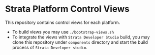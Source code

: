 # Strata Platform Control Views
This repository contains control views for each platform.

* To build views you may use `./bootstrap-views.sh`
* To integrate the views with `Strata Developer Studio` build, you may clone this repository under `components` directory and start the build process of `Strata Developer studio`.